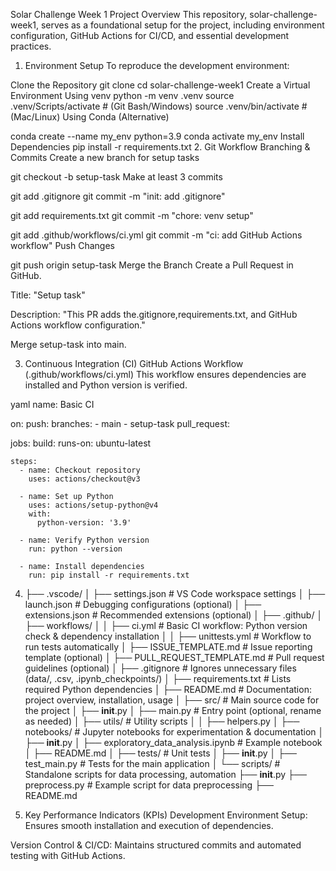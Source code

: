 Solar Challenge Week 1
Project Overview
This repository, solar-challenge-week1, serves as a foundational setup for the project, including environment configuration, GitHub Actions for CI/CD, and essential development practices.

1. Environment Setup
To reproduce the development environment:

Clone the Repository
git clone <repository-url>
cd solar-challenge-week1
Create a Virtual Environment
Using venv
python -m venv .venv
source .venv/Scripts/activate  # (Git Bash/Windows)
source .venv/bin/activate      # (Mac/Linux)
Using Conda (Alternative)

conda create --name my_env python=3.9
conda activate my_env
Install Dependencies
pip install -r requirements.txt
2. Git Workflow
Branching & Commits
Create a new branch for setup tasks

git checkout -b setup-task
Make at least 3 commits

git add .gitignore
git commit -m "init: add .gitignore"

git add requirements.txt
git commit -m "chore: venv setup"

git add .github/workflows/ci.yml
git commit -m "ci: add GitHub Actions workflow"
Push Changes

git push origin setup-task
Merge the Branch
Create a Pull Request in GitHub.

Title: "Setup task"

Description: "This PR adds the.gitignore,requirements.txt, and GitHub Actions workflow configuration."

Merge setup-task into main.

3. Continuous Integration (CI)
GitHub Actions Workflow (.github/workflows/ci.yml)
This workflow ensures dependencies are installed and Python version is verified.

yaml
name: Basic CI

on:
  push:
    branches:
      - main
      - setup-task
  pull_request:

jobs:
  build:
    runs-on: ubuntu-latest

    steps:
      - name: Checkout repository
        uses: actions/checkout@v3

      - name: Set up Python
        uses: actions/setup-python@v4
        with:
          python-version: '3.9'

      - name: Verify Python version
        run: python --version

      - name: Install dependencies
        run: pip install -r requirements.txt
4. ├── .vscode/
│   ├── settings.json           # VS Code workspace settings
│   ├── launch.json             # Debugging configurations (optional)
│   ├── extensions.json         # Recommended extensions (optional)
│
├── .github/
│   ├── workflows/
│   │   ├── ci.yml              # Basic CI workflow: Python version check & dependency installation
│   │   ├── unittests.yml       # Workflow to run tests automatically
│   ├── ISSUE_TEMPLATE.md       # Issue reporting template (optional)
│   ├── PULL_REQUEST_TEMPLATE.md # Pull request guidelines (optional)
│
├── .gitignore                  # Ignores unnecessary files (data/, .csv, .ipynb_checkpoints/)
│
├── requirements.txt            # Lists required Python dependencies
│
├── README.md                   # Documentation: project overview, installation, usage
│
├── src/                         # Main source code for the project
│   ├── __init__.py
│   ├── main.py                 # Entry point (optional, rename as needed)
│   ├── utils/                   # Utility scripts
│   │   ├── helpers.py
│
├── notebooks/                   # Jupyter notebooks for experimentation & documentation
│   ├── __init__.py
│   ├── exploratory_data_analysis.ipynb  # Example notebook
│   ├── README.md
│
├── tests/                        # Unit tests
│   ├── __init__.py
│   ├── test_main.py              # Tests for the main application
│
└── scripts/                      # Standalone scripts for data processing, automation
    ├── __init__.py
    ├── preprocess.py             # Example script for data preprocessing
    ├── README.md

5. Key Performance Indicators (KPIs)
Development Environment Setup: Ensures smooth installation and execution of dependencies.

Version Control & CI/CD: Maintains structured commits and automated testing with GitHub Actions.

